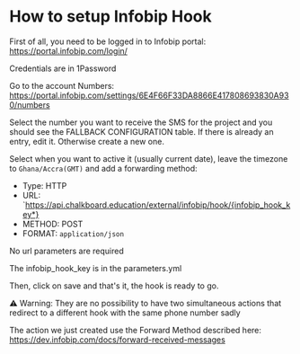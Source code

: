 # How to setup Infobip Hook

First of all, you need to be logged in to Infobip portal:
https://portal.infobip.com/login/

Credentials are in 1Password

Go to the account Numbers:
https://portal.infobip.com/settings/6E4F66F33DA8866E417808693830A930/numbers

Select the number you want to receive the SMS for the project and you should see the FALLBACK CONFIGURATION table.
If there is already an entry, edit it. Otherwise create a new one.

Select when you want to active it (usually current date), leave the timezone to `Ghana/Accra(GMT)` and add a forwarding method:


- Type: HTTP
- URL: `https://api.chalkboard.education/external/infobip/hook/{infobip_hook_key*}
- METHOD: POST
- FORMAT: `application/json`

No url parameters are required

The infobip_hook_key is in the parameters.yml

Then, click on save and that's it, the hook is ready to go.

⚠️ Warning: They are no possibility to have two simultaneous actions that redirect to a different hook with the same phone number sadly


The action we just created use the Forward Method described here:
https://dev.infobip.com/docs/forward-received-messages

